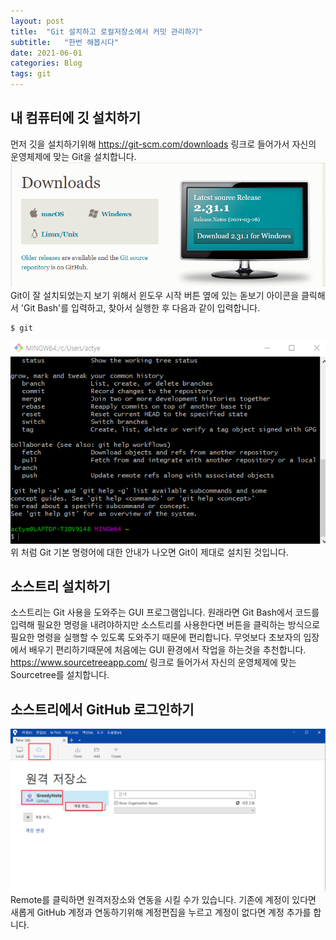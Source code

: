 ```yaml
---
layout: post
title:  "Git 설치하고 로컬저장소에서 커밋 관리하기"
subtitle:   "한번 해봅시다"
date: 2021-06-01
categories: Blog
tags: git
---
```

## 내 컴퓨터에 깃 설치하기
먼저 깃을 설치하기위해 https://git-scm.com/downloads 링크로 들어가서 자신의 운영체제에 맞는 Git을 설치합니다.
![git_download](/assets/git_download.png)
<br>
Git이 잘 설치되었는지 보기 위해서 윈도우 시작 버튼 옆에 있는 돋보기 아이콘을 클릭해서 'Git Bash'를 입력하고, 찾아서 실행한 후 다음과 같이 입력합니다.
```
$ git
```
![git_result](/assets/git_result.png)
위 처럼 Git 기본 명령어에 대한 안내가 나오면 Git이 제대로 설치된 것입니다.
<br>
## 소스트리 설치하기
소스트리는 Git 사용을 도와주는 GUI 프로그램입니다. 원래라면 Git Bash에서 코드를 입력해 필요한 명령을 내려야하지만 소스트리를 사용한다면 버튼을 클릭하는 방식으로 필요한 명령을 실행할 수 있도록 도와주기 때문에 편리합니다. 무엇보다 초보자의 입장에서 배우기 편리하기때문에 처음에는 GUI 환경에서 작업을 하는것을 추천합니다. https://www.sourcetreeapp.com/ 링크로 들어가서 자신의 운영체제에 맞는 Sourcetree를 설치합니다.
<br>

## 소스트리에서 GitHub 로그인하기
![source_tree_a](/assets/source_tree_a.png)
Remote를 클릭하면 원격저장소와 연동을 시킬 수가 있습니다. 기존에 계정이 있다면 새롭게 GitHub 계정과 연동하기위해 계정편집을 누르고 계정이 없다면 계정 추가를 합니다.
